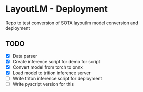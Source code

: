 # LayoutLM - Deployment
Repo to test conversion of SOTA layoutlm model conversion and deployment

## TODO
- [x] Data parser
- [x] Create inference script for demo for script
- [x] Convert model from torch to onnx
- [x] Load model to trition inference server
- [ ] Write triton inference script for deployment
- [ ] Write pyscript version for this